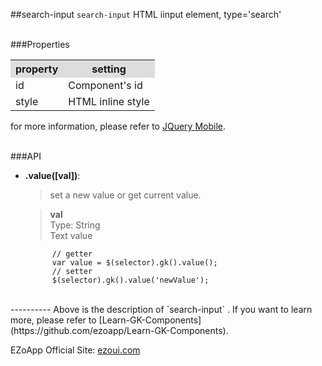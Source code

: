 ##search-input
`search-input` HTML iinput element, type='search'

<br/>
###Properties
<table>

<tr>
<th style="background:#ddd;">property</th>
<th style="background:#ddd;">setting</th>
</tr>

<tr>
<td>id</td>
<td>Component's id</td>
</tr>

<tr>
<td>style</td>
<td>HTML inline style</td>
</tr>

</table>

for more information, please refer to [JQuery Mobile](http://jquerymobile.com/).

<br/>
###API

- **.value([val])**:    
  	> set a new value or get current value.  

    > **val**  
    > Type: String  
    > Text value 

            // getter
            var value = $(selector).gk().value();
            // setter
			$(selector).gk().value('newValue');


<br/>
----------
Above is the description of `search-input` .  If you want to learn more, please refer to [Learn-GK-Components](https://github.com/ezoapp/Learn-GK-Components).  

EZoApp Official Site: [ezoui.com](http://ezoui.com/)




